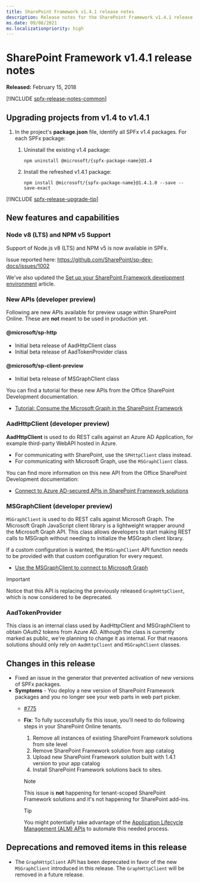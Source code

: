 ```yaml
---
title: SharePoint Framework v1.4.1 release notes
description: Release notes for the SharePoint Framework v1.4.1 release
ms.date: 09/08/2021
ms.localizationpriority: high
---
```

# SharePoint Framework v1.4.1 release notes

**Released:** February 15, 2018

[!INCLUDE [spfx-release-notes-common](../../includes/snippets/spfx-release-notes-common.md)]

## Upgrading projects from v1.4 to v1.4.1

1. In the project's **package.json** file, identify all SPFx v1.4 packages. For each SPFx package:
    1. Uninstall the existing v1.4 package:

        ```console
        npm uninstall @microsoft/{spfx-package-name}@1.4
        ```

    1. Install the refreshed v1.4.1 package:

        ```console
        npm install @microsoft/{spfx-package-name}@1.4.1.0 --save --save-exact
        ```

[!INCLUDE [spfx-release-upgrade-tip](../../includes/snippets/spfx-release-upgrade-tip.md)]

## New features and capabilities

### Node v8 (LTS) and NPM v5 Support

Support of Node.js v8 (LTS) and NPM v5 is now available in SPFx.

Issue reported here: https://github.com/SharePoint/sp-dev-docs/issues/1002

We've also updated the [Set up your SharePoint Framework development environment](set-up-your-development-environment.md) article.

### New APIs (developer preview)

Following are new APIs available for preview usage within SharePoint Online. These are **not** meant to be used in production yet.

#### @microsoft/sp-http

- Initial beta release of AadHttpClient class
- Initial beta release of AadTokenProvider class

#### @microsoft/sp-client-preview

- Initial beta release of MSGraphClient class

You can find a tutorial for these new APIs from the Office SharePoint Development documentation.

- [Tutorial: Consume the Microsoft Graph in the SharePoint Framework](use-aad-tutorial.md)

### AadHttpClient (developer preview)

**AadHttpClient** is used to do REST calls against an Azure AD Application, for example third-party WebAPI hosted in Azure.

- For communicating with SharePoint, use the `SPHttpClient` class instead.
- For communicating with Microsoft Graph, use the `MSGraphClient` class.

You can find more information on this new API from the Office SharePoint Development documentation:

- [Connect to Azure AD-secured APIs in SharePoint Framework solutions](use-aadhttpclient.md)

### MSGraphClient (developer preview)

`MSGraphClient` is used to do REST calls against Microsoft Graph. The Microsoft Graph JavaScript client library is a lightweight wrapper around the Microsoft Graph API. This class allows developers to start making REST calls to MSGraph without needing to initialize the MSGraph client library.

If a custom configuration is wanted, the `MSGraphClient` API function needs to be provided with that custom configuration for every request.

- [Use the MSGraphClient to connect to Microsoft Graph](use-msgraph.md)

> [!IMPORTANT]
> Notice that this API is replacing the previously released `GraphHttpClient`, which is now considered to be deprecated.

### AadTokenProvider

This class is an internal class used by AadHttpClient and MSGraphClient to obtain OAuth2 tokens from Azure AD. Although the class is currently marked as public, we're planning to change it as internal. For that reasons solutions should only rely on `AadHttpClient` and `MSGraphClient` classes.

## Changes in this release

- Fixed an issue in the generator that prevented activation of new versions of SPFx packages.
- **Symptoms** - You deploy a new version of SharePoint Framework packages and you no longer see your web parts in web part picker.
  - [#775](https://github.com/SharePoint/sp-dev-docs/issues/775)
  - **Fix**: To fully successfully fix this issue, you'll need to do following steps in your SharePoint Online tenants.
      1. Remove all instances of existing SharePoint Framework solutions from site level
      1. Remove SharePoint Framework solution from app catalog
      1. Upload new SharePoint Framework solution built with 1.4.1 version to your app catalog
      1. Install SharePoint Framework solutions back to sites.

    > [!NOTE]
    > This issue is **not** happening for tenant-scoped SharePoint Framework solutions and it's not happening for SharePoint add-ins.

    > [!TIP]
    > You might potentially take advantage of the [Application Lifecycle Management (ALM) APIs](../apis/alm-api-for-spfx-add-ins.md) to automate this needed process.

## Deprecations and removed items in this release

- The `GraphHttpClient` API has been deprecated in favor of the new `MSGraphClient` introduced in this release. The `GraphHttpClient` will be removed in a future release.
